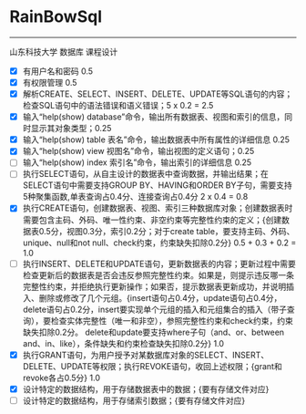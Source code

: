 # RainBowSql

-----

山东科技大学
数据库 课程设计

* [x] 有用户名和密码 0.5
* [x] 有权限管理 0.5
* [x] 解析CREATE、SELECT、INSERT、DELETE、UPDATE等SQL语句的内容；检查SQL语句中的语法错误和语义错误；5 x 0.2 = 2.5
* [x] 输入“help(show) database”命令，输出所有数据表、视图和索引的信息，同时显示其对象类型；0.25
* [x] 输入“help(show) table 表名”命令，输出数据表中所有属性的详细信息 0.25
* [x] 输入“help(show) view 视图名”命令，输出视图的定义语句；0.25
* [ ] 输入“help(show) index 索引名”命令，输出索引的详细信息 0.25
* [ ] 执行SELECT语句，从自主设计的数据表中查询数据，并输出结果；在SELECT语句中需要支持GROUP BY、HAVING和ORDER BY子句，需要支持5种聚集函数,单表查询占0.4分、连接查询占0.4分 2 x 0.4 = 0.8
* [x] 执行CREATE语句，创建数据表、视图、索引三种数据库对象；创建数据表时需要包含主码、外码、唯一性约束、非空约束等完整性约束的定义；{创建数据表0.5分，视图0.3分，索引0.2分；对于create table，要支持主码、外码、unique、null和not null、check约束，约束缺失扣除0.2分} 0.5 + 0.3 + 0.2 = 1.0
* [ ] 执行INSERT、DELETE和UPDATE语句，更新数据表的内容；更新过程中需要检查更新后的数据表是否会违反参照完整性约束。如果是，则提示违反哪一条完整性约束，并拒绝执行更新操作；如果否，提示数据表更新成功，并说明插入、删除或修改了几个元组。{insert语句占0.4分，update语句占0.4分，delete语句占0.2分，insert要实现单个元组的插入和元组集合的插入（带子查询），要检查实体完整性（唯一和非空），参照完整性约束和check约束，约束缺失扣除0.2分。 delete和update要支持where子句（and、or、between and、in、like），条件缺失和约束检查缺失扣除0.2分}  1.0
* [x] 执行GRANT语句，为用户授予对某数据库对象的SELECT、INSERT、DELETE、UPDATE等权限；执行REVOKE语句，收回上述权限；{grant和revoke各占0.5分} 1.0
* [x] 设计特定的数据结构，用于存储数据表中的数据；{要有存储文件对应}
* [ ] 设计特定的数据结构，用于存储索引数据；{要有存储文件对应}